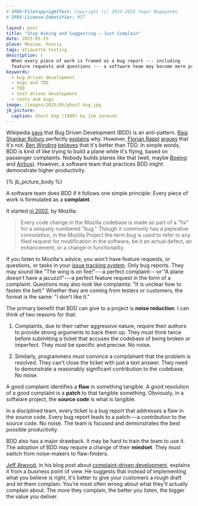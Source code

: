 ```yaml
---
# SPDX-FileCopyrightText: Copyright (c) 2014-2025 Yegor Bugayenko
# SPDX-License-Identifier: MIT

layout: post
title: "Stop Asking and Suggesting — Just Complain"
date: 2025-05-25
place: Moscow, Russia
tags: etiquette testing
description: |
  When every piece of work is framed as a bug report --- including
  feature requests and questions --- a software team may become more productive.
keywords:
  - bug driven development
  - bugs and TDD
  - TDD
  - test driven development
  - tests and bugs
image: /images/2025/05/ghost-dog.jpg
jb_picture:
  caption: Ghost Dog (1999) by Jim Jarmush
---
```


Wikipedia [says][wiki] that Bug Driven Development (BDD) is an anti-pattern.
[Raja Shankar Kolluru] perfectly [explains][rajakolluru2010] why.
However, [Florian Rappl][Florian Rappl] [argues][rappl2014] that it's not.
[Ben Winding][Ben Winding] [believes][winding2022] that it's better than TDD.
In simple words, BDD is kind of like trying to build a plane while it's flying, based on passenger complaints.
Nobody builds planes like that (well, maybe [Boeing][travis2019] and [Airbus][gibbs2015]).
However, a software team that practices BDD might demonstrate higher productivity.

<!--more-->

{% jb_picture_body %}

A software team does BDD if it follows one simple principle:
Every piece of work is formulated as a **complaint**.

It started [in 2002][reis2002], by Mozilla:

> Every code change in the Mozilla codebase is made as part of a "fix" for a uniquely numbered "bug." Though it commonly has a pejorative connotation, in the Mozilla Project the term bug is used to refer to any filed request for modification in the software, be it an actual defect, an enhancement, or a change in functionality.

If you listen to Mozilla's advice, you won't have feature requests, or questions, or tasks in your [issue tracking system].
Only bug reports.
They may sound like "The wing is on fire!"---a perfect complaint---or "A plane doesn't have a jacuzzi!"---a perfect feature request in the form of a complaint.
Questions may also look like complaints: "It is unclear how to fasten the belt."
Whether they are coming from testers or customers, the format is the same: "I don't like it."

The primary benefit that BDD can give to a project is **noise reduction**.
I can think of two reasons for that:

1. Complaints, due to their rather aggressive nature, require their authors to provide strong arguments to back them up.
They must think twice before submitting a ticket that accuses the codebase of being broken or imperfect.
They must be specific and precise.
No noise.

2. Similarly, programmers must convince a complainant that the problem is resolved.
They can't close the ticket with just a text answer.
They need to demonstrate a reasonably significant contribution to the codebase.
No noise.

A good complaint identifies a **flaw** in something tangible.
A good resolution of a good complaint is a **patch** to that tangible something.
Obviously, in a software project, the **source code** is what is tangible.

In a disciplined team, every ticket is a bug report that addresses a flaw in the source code.
Every bug report leads to a patch---a contribution to the source code.
No noise.
The team is focused and demonstrates the best possible productivity.

BDD also has a major drawback.
It may be hard to train the team to use it.
The adoption of BDD may require a change of their **mindset**.
They must switch from noise-makers to flaw-finders.

[Jeff Atwood], in his blog post about [complaint-driven development][atwood2014], explains it from a business point of view.
He suggests that instead of implementing what you believe is right, it's better to give your customers a rough draft and let them complain.
You're most often wrong about what they'll actually complain about.
The more they complain, the better you listen, the bigger the value you deliver.


[reis2002]: https://www.researchgate.net/publication/2559439_An_Overview_of_the_Software_Engineering_Process_and_Tools_in_the_Mozilla_Project
[wiki]: https://en.wikipedia.org/wiki/Tester-driven_development
[Florian Rappl]: https://github.com/FlorianRappl
[Ben Winding]: https://github.com/benwinding
[Raja Shankar Kolluru]: https://github.com/rajakolluru
[rajakolluru2010]: https://itmusings.com/bug-driven-development/
[winding2022]: https://blog.benwinding.com/bug-driven-development-sometimes-its-the-best-choice/
[rappl2014]: https://www.florian-rappl.de/News/Page/227/bug-driven-development
[Jeff Atwood]: https://blog.codinghorror.com/about-me/
[atwood2014]: https://blog.codinghorror.com/complaint-driven-development/
[issue tracking system]: https://en.wikipedia.org/wiki/Issue_tracking_system
[travis2019]: https://spectrum.ieee.org/how-the-boeing-737-max-disaster-looks-to-a-software-developer
[gibbs2015]: https://www.theguardian.com/technology/2015/may/20/airbus-issues-alert-software-bug-fatal-plane-crash
